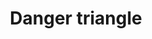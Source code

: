 ---
title: Danger triangle
tags: ["danger", "triangle", "caution", "warning", "hazard", "alert", "attention"]
icon: danger-triangle
svg: '<svg xmlns="http://www.w3.org/2000/svg" width="24" height="24" fill="none" viewBox="0 0 24 24" stroke-width="1.5" stroke-linecap="round" stroke-linejoin="round" stroke="currentColor"><path d="M12 8.5V14m0 3.247v-.5m-6.02-5.985C8.608 5.587 9.92 3 12 3c2.08 0 3.393 2.587 6.02 7.762l.327.644c2.182 4.3 3.274 6.45 2.287 8.022C19.648 21 17.208 21 12.327 21h-.654c-4.88 0-7.321 0-8.307-1.572-.987-1.572.105-3.722 2.287-8.022z"/></svg>'
---